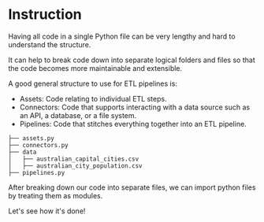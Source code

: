 # Instruction 

Having all code in a single Python file can be very lengthy and hard to understand the structure. 

It can help to break code down into separate logical folders and files so that the code becomes more maintainable and extensible. 

A good general structure to use for ETL pipelines is: 
- Assets: Code relating to individual ETL steps. 
- Connectors: Code that supports interacting with a data source such as an API, a database, or a file system. 
- Pipelines: Code that stitches everything together into an ETL pipeline. 

```
├── assets.py
├── connectors.py
├── data
│   ├── australian_capital_cities.csv
│   ├── australian_city_population.csv
├── pipelines.py
```

After breaking down our code into separate files, we can import python files by treating them as modules. 

Let's see how it's done! 

